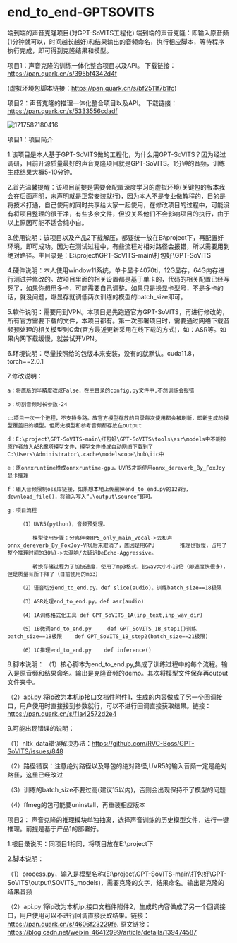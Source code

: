 # end_to_end-GPTSOVITS
端到端的声音克隆项目(对GPT-SoVITS工程化)
端到端的声音克隆：即输入原音频(1分钟就可以，时间越长越好)和结果输出的音频命名，执行相应脚本，等待程序执行完成，即可得到克隆结果和模型。

项目1：声音克隆的训练一体化整合项目以及API。
下载链接：https://pan.quark.cn/s/395bf4342d4f

(虚拟环境包脚本链接：https://pan.quark.cn/s/bf2511f7b1fc)

项目2：声音克隆的推理一体化整合项目以及API。
下载链接：https://pan.quark.cn/s/5333556cdadf


![1717582180416](https://github.com/jiangyixing/end_to_end-GPTSOVITS/assets/130124955/794e4a3e-ed12-4867-afc1-1e8441c924f1)

项目1：项目简介

1.该项目是本人基于GPT-SoVITS做的工程化，为什么用GPT-SoVITS？因为经过调研，目前开源质量最好的声音克隆项目就是GPT-SoVITS。1分钟的音频，训练生成结果大概5-10分钟。

2.首先温馨提醒：该项目前提是需要会配置深度学习的虚拟环境(关键包的版本我会在后面声明，未声明就是正常安装就行)，因为本人不是专业做教程的，目的是将技术打通，自己使用的同时共享给大家一起使用，在修改项目的过程中，可能没有将项目整理的很干净，有些多余文件，但没关系他们不会影响项目的执行，由于以上原因可能不适合纯小白。

3.使用说明：该项目以及产品2下载解压，都要统一放在E:\project下，再配置好环境，即可成功。因为在测试过程中，有些流程对相对路径会报错，所以需要用到绝对路径。主目录是：E:\project\GPT-SoVITS-main\打包好\GPT-SoVITS

4.硬件说明：本人使用window11系统，单卡显卡4070ti，12G显存，64G内存进行测试并修改的。故项目里面的相关设置都是基于单卡的，代码的相关配置已经写死了，如果你想用多卡，可能需要自己调整。如果只是换显卡型号，不是多卡的话，就没问题，爆显存就调低两次训练的模型的batch_size即可。

5.软件说明：需要用到VPN。本项目是先跑通官方GPT-SoVITS，再进行修改的，所有官方需要下载的文件，本项目都有。第一次部署项目时，需要通过网络下载音频预处理的相关模型到C盘(官方最近更新采用在线下载的方式)，如：ASR等。如果内网下载缓慢，就尝试开VPN。

6.环境说明：尽量按照给的包版本来安装，没有的就默认。cuda11.8，torch==2.0.1

7.修改说明：
    
    a：将原版的半精度改成False，在主目录的config.py文件中,不然训练会报错

    b：切割音频时长参数-24

    c:项目一次一个进程，不支持多路。故官方模型存放的目录每次使用都会被刷新，即新生成的模型覆盖旧的模型。但历史模型和参考音频都存放在output

    d：E:\project\GPT-SoVITS-main\打包好\GPT-SoVITS\tools\asr\models中不能按原作者放入ASR魔塔模型文件，模型文件换成自动网络下载到了C:\Users\Administrator\.cache\modelscope\hub\iic中

    e：原onnxruntime换成onnxruntime-gpu，UVR5才能使用onnx_dereverb_By_FoxJoy显卡推理

    f：输入音频限制oss库链接，如果想本地上传删掉end_to_end.py的128行，download_file()，将输入写入“.\output\source”即可。

    g：项目流程

        （1）UVR5(python)，音频预处理。

            模型使用步骤：分离伴奏HP5_only_main_vocal->去和声onnx_dereverb_By_FoxJoy-VR(后来取消了，原因是用GPU        推理也很慢，占用了整个推理时间的30%)->去混响/去延迟DeEcho-Aggressive。

            转换存储过程为了加快速度，使用了mp3格式，比wav大小小10倍（即速度快很多），但是质量有所下降了（目前使用的mp3）

        （2）语音切分end_to_end.py。def slice(audio)。训练batch_size==18极限

        （3）ASR处理end_to_end.py。def asr(audio)

        （4）1A训练格式化工具 def GPT_SoVITS_1A(inp_text,inp_wav_dir)

        （5）1B微调end_to_end.py     def GPT_SoVITS_1B_step1()训练batch_size==18极限    def GPT_SoVITS_1B_step2(batch_size==21极限)

        （6）1C推理end_to_end.py    def inference()    

8.脚本说明：
（1）核心脚本为end_to_end.py,集成了训练过程中的每个流程。输入是原音频和结果命名。输出是克隆音频的demo。其次将模型文件保存再output文件夹中。

（2）api.py    将ip改为本机ip接口文档件附件1，生成的内容做成了另一个回调接口，用户使用时直接接到参数就行，可以不进行回调直接获取结果。链接：https://pan.quark.cn/s/f1a42572d2e4

9.可能出现错误的说明：

（1）nltk_data错误解决办法：https://github.com/RVC-Boss/GPT-SoVITS/issues/848

（2）路径错误：注意绝对路径以及导包的绝对路径,UVR5的输入音频一定是绝对路径，这里已经改过

（3）训练的batch_size不要过高(建议15以内)，否则会出现保持不了模型的问题

（4）ffmeg的包可能要uninstall，再重装相应版本


项目2：
声音克隆的推理模块单独抽离，选择声音训练的历史模型文件，进行一键推理。前提是基于产品1的部署好。

1.根目录说明：同项目1相同，将项目放在E:\project下

2.脚本说明：

（1）process.py，输入是模型名称(E:\project\GPT-SoVITS-main\打包好\GPT-SoVITS\output\SOVITS_models)，需要克隆的文字，结果命名。输出是克隆的结果音频

（2）api.py    将ip改为本机ip,接口文档件附件2，生成的内容做成了另一个回调接口，用户使用可以不进行回调直接获取结果。链接：https://pan.quark.cn/s/4606f23229fe.
原文链接：https://blog.csdn.net/weixin_46412999/article/details/139474587
